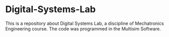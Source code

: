 # Digital-Systems-Lab
This is a repository about Digital Systems Lab, a discipline of Mechatronics Engineering course. The code was programmed in the Multisim Software.
